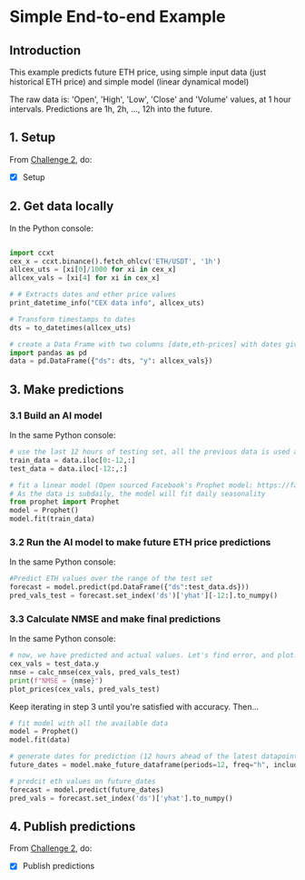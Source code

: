 <!--
Copyright 2022 Ocean Protocol Foundation
SPDX-License-Identifier: Apache-2.0
-->

# Simple End-to-end Example

## Introduction

This example predicts future ETH price, using simple input data (just historical ETH price) and simple model (linear dynamical model)

The raw data is: 'Open', 'High', 'Low', 'Close' and 'Volume' values, at 1 hour intervals. Predictions are 1h, 2h, ..., 12h into the future.

## 1. Setup


From [Challenge 2](../challenges/main2.md), do:
- [x] Setup

## 2. Get data locally

In the Python console:

```python

import ccxt
cex_x = ccxt.binance().fetch_ohlcv('ETH/USDT', '1h')
allcex_uts = [xi[0]/1000 for xi in cex_x]
allcex_vals = [xi[4] for xi in cex_x]

# # Extracts dates and ether price values
print_datetime_info("CEX data info", allcex_uts)

# Transform timestamps to dates
dts = to_datetimes(allcex_uts)

# create a Data Frame with two columns [date,eth-prices] with dates given in intervals of 1-hour
import pandas as pd
data = pd.DataFrame({"ds": dts, "y": allcex_vals})
```

## 3.  Make predictions

### 3.1  Build an AI model

In the same Python console:

```python
# use the last 12 hours of testing set, all the previous data is used as training
train_data = data.iloc[0:-12,:]
test_data = data.iloc[-12:,:]

# fit a linear model (Open sourced Facebook's Prophet model: https://facebook.github.io/prophet/)
# As the data is subdaily, the model will fit daily seasonality
from prophet import Prophet
model = Prophet()
model.fit(train_data)
```

### 3.2  Run the AI model to make future ETH price predictions

In the same Python console:

```python
#Predict ETH values over the range of the test set
forecast = model.predict(pd.DataFrame({"ds":test_data.ds}))
pred_vals_test = forecast.set_index('ds')['yhat'][-12:].to_numpy()
```

### 3.3 Calculate NMSE and make final predictions

In the same Python console:

```python
# now, we have predicted and actual values. Let's find error, and plot!
cex_vals = test_data.y
nmse = calc_nmse(cex_vals, pred_vals_test)
print(f"NMSE = {nmse}")
plot_prices(cex_vals, pred_vals_test)
```

Keep iterating in step 3 until you're satisfied with accuracy. Then...

```python
# fit model with all the available data
model = Prophet()
model.fit(data)

# generate dates for prediction (12 hours ahead of the latest datapoint in the data time)
future_dates = model.make_future_dataframe(periods=12, freq="h", include_history=False)

# predcit eth values on future_dates
forecast = model.predict(future_dates)
pred_vals = forecast.set_index('ds')['yhat'].to_numpy()

```


## 4.  Publish predictions
From [Challenge 2](../challenges/main2.md), do:
- [x] Publish predictions
